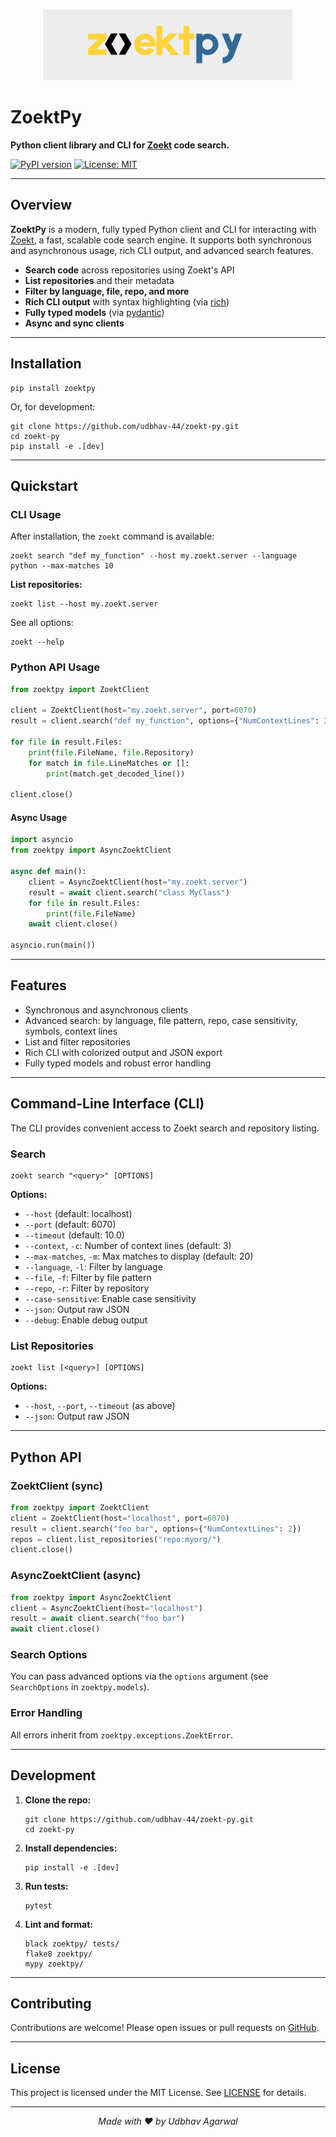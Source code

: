 <p align="center">
  <img src="https://raw.githubusercontent.com/udbhav-44/zoekt-py/main/assets/logo.png" alt="ZoektPy Logo" width="400"/>
</p>

# ZoektPy

**Python client library and CLI for [Zoekt](https://github.com/sourcegraph/zoekt) code search.**

[![PyPI version](https://badge.fury.io/py/zoektpy.svg)](https://badge.fury.io/py/zoektpy)
[![License: MIT](https://img.shields.io/badge/License-MIT-yellow.svg)](LICENSE)


---

## Overview

**ZoektPy** is a modern, fully typed Python client and CLI for interacting with [Zoekt](https://github.com/sourcegraph/zoekt), a fast, scalable code search engine. It supports both synchronous and asynchronous usage, rich CLI output, and advanced search features.

- **Search code** across repositories using Zoekt's API
- **List repositories** and their metadata
- **Filter by language, file, repo, and more**
- **Rich CLI output** with syntax highlighting (via [rich](https://github.com/Textualize/rich))
- **Fully typed models** (via [pydantic](https://docs.pydantic.dev/))
- **Async and sync clients**

---

## Installation

```shell
pip install zoektpy
```

Or, for development:

```shell
git clone https://github.com/udbhav-44/zoekt-py.git
cd zoekt-py
pip install -e .[dev]
```

---

## Quickstart

### CLI Usage

After installation, the `zoekt` command is available:

```shell
zoekt search "def my_function" --host my.zoekt.server --language python --max-matches 10
```

**List repositories:**

```shell
zoekt list --host my.zoekt.server
```

See all options:

```shell
zoekt --help
```

### Python API Usage

```python
from zoektpy import ZoektClient

client = ZoektClient(host="my.zoekt.server", port=6070)
result = client.search("def my_function", options={"NumContextLines": 2})

for file in result.Files:
    print(file.FileName, file.Repository)
    for match in file.LineMatches or []:
        print(match.get_decoded_line())

client.close()
```

#### Async Usage

```python
import asyncio
from zoektpy import AsyncZoektClient

async def main():
    client = AsyncZoektClient(host="my.zoekt.server")
    result = await client.search("class MyClass")
    for file in result.Files:
        print(file.FileName)
    await client.close()

asyncio.run(main())
```

---

## Features

- Synchronous and asynchronous clients
- Advanced search: by language, file pattern, repo, case sensitivity, symbols, context lines
- List and filter repositories
- Rich CLI with colorized output and JSON export
- Fully typed models and robust error handling

---

## Command-Line Interface (CLI)

The CLI provides convenient access to Zoekt search and repository listing.

### Search

```shell
zoekt search "<query>" [OPTIONS]
```

**Options:**
- `--host` (default: localhost)
- `--port` (default: 6070)
- `--timeout` (default: 10.0)
- `--context`, `-c`: Number of context lines (default: 3)
- `--max-matches`, `-m`: Max matches to display (default: 20)
- `--language`, `-l`: Filter by language
- `--file`, `-f`: Filter by file pattern
- `--repo`, `-r`: Filter by repository
- `--case-sensitive`: Enable case sensitivity
- `--json`: Output raw JSON
- `--debug`: Enable debug output

### List Repositories

```shell
zoekt list [<query>] [OPTIONS]
```

**Options:**
- `--host`, `--port`, `--timeout` (as above)
- `--json`: Output raw JSON

---

## Python API

### ZoektClient (sync)

```python
from zoektpy import ZoektClient
client = ZoektClient(host="localhost", port=6070)
result = client.search("foo bar", options={"NumContextLines": 2})
repos = client.list_repositories("repo:myorg/")
client.close()
```

### AsyncZoektClient (async)

```python
from zoektpy import AsyncZoektClient
client = AsyncZoektClient(host="localhost")
result = await client.search("foo bar")
await client.close()
```

### Search Options

You can pass advanced options via the `options` argument (see `SearchOptions` in `zoektpy.models`).

### Error Handling

All errors inherit from `zoektpy.exceptions.ZoektError`.

---

## Development

1. **Clone the repo:**
   ```shell
   git clone https://github.com/udbhav-44/zoekt-py.git
   cd zoekt-py
   ```
2. **Install dependencies:**
   ```shell
   pip install -e .[dev]
   ```
3. **Run tests:**
   ```shell
   pytest
   ```
4. **Lint and format:**
   ```shell
   black zoektpy/ tests/
   flake8 zoektpy/
   mypy zoektpy/
   ```

---

## Contributing

Contributions are welcome! Please open issues or pull requests on [GitHub](https://github.com/udbhav-44/zoekt-py).

---

## License

This project is licensed under the MIT License. See [LICENSE](LICENSE) for details.

---


<p align="center">
  <em>Made with ❤️ by Udbhav Agarwal</em>
</p>
